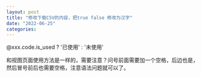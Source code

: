 ```yaml
---
layout: post
title: "修改下载CSV的内容，把true false 修改为汉字"
date: "2022-06-25"
categories: 
---
```

<p>@xxx.code.is_used ? &#39;已使用&#39; : &#39;未使用&#39;</p>

<p>和视图页面使用方法是一样的，需要注意？问号前面需要加一个空格，后边也是，然后冒号前后也需要空格，注意语法问题就可以了。</p>

